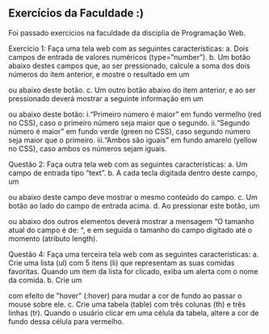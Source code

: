 ## Exercícios da Faculdade :) 
Foi passado exercícios na faculdade da disciplia de Programação Web.

Exercício 1: Faça uma tela web com as seguintes características: a. Dois campos de entrada de valores numéricos (type=”number”). b. Um botão abaixo destes campos que, ao ser pressionado, calcule a soma dos dois números do item anterior, e mostre o resultado em um

ou
abaixo deste botão. c. Um outro botão abaixo do item anterior, e ao ser pressionado deverá mostrar a seguinte informação em um

ou
abaixo deste botão: i.“Primeiro número é maior” em fundo vermelho (red no CSS), caso o primeiro número seja maior que o segundo. ii.“Segundo número é maior” em fundo verde (green no CSS), caso segundo número seja maior que o primeiro. iii.“Ambos são iguais” em fundo amarelo (yellow no CSS), caso ambos os números sejam iguais.

Questão 2: Faça outra tela web com as seguintes características: a. Um campo de entrada tipo “text”. b. A cada tecla digitada dentro deste campo, um

ou
abaixo deste campo deve mostrar o mesmo conteúdo do campo. c. Um botão ao lado do campo de entrada acima. d. Ao pressionar este botão, um

ou
abaixo dos outros elementos deverá mostrar a mensagem “O tamanho atual do campo é de: “, e em seguida o tamanho do campo digitado até o momento (atributo length).

Questão 4: Faça uma terceira tela web com as seguintes características: a. Crie uma lista (ul) com 5 itens (li) que representam as suas comidas favoritas. Quando um item da lista for clicado, exiba um alerta com o nome da comida. b. Crie um

com efeito de "hover" (:hover) para mudar a cor de fundo ao passar o mouse sobre ele. c. Crie uma tabela (table) com três colunas (th) e três linhas (tr). Quando o usuário clicar em uma célula da tabela, altere a cor de fundo dessa célula para vermelho.
